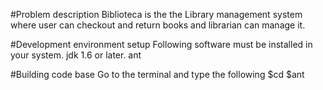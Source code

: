 #Problem description
    Biblioteca is the the Library management system where user can checkout and return books and librarian can manage it.
        
#Development environment setup
    Following software must be installed in your system.
        jdk 1.6 or later.
        ant

#Building code base
    Go to the terminal and type the following
        $cd <to the sec directory>
        $ant